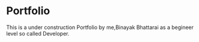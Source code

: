 # Portfolio
This is a under construction Portfolio by me,Binayak Bhattarai as a begineer level so called Developer.
